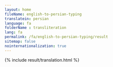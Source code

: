 ```yaml
--- 
layout: home 
fileName: english-to-persian-typing
translatein: persian
language: fa
folderName : transliteration
lang: fa
permalink: /fa/english-to-persian-typing/result
sitemap: false
nointernationalization: true
---
```

{% include result/translation.html %}

<script src="/js/result/translator.js" data-foldername="{{page.folderName}}" data-lang="{{page.lang}}"></script>